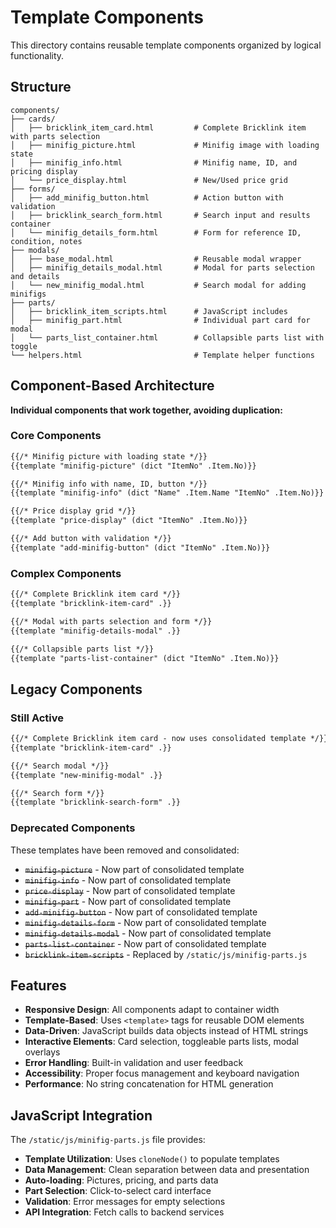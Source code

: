 # Template Components

This directory contains reusable template components organized by logical functionality.

## Structure

```
components/
├── cards/
│   ├── bricklink_item_card.html         # Complete Bricklink item with parts selection
│   ├── minifig_picture.html             # Minifig image with loading state  
│   ├── minifig_info.html                # Minifig name, ID, and pricing display
│   └── price_display.html               # New/Used price grid
├── forms/
│   ├── add_minifig_button.html          # Action button with validation
│   ├── bricklink_search_form.html       # Search input and results container
│   └── minifig_details_form.html        # Form for reference ID, condition, notes
├── modals/
│   ├── base_modal.html                  # Reusable modal wrapper
│   ├── minifig_details_modal.html       # Modal for parts selection and details
│   └── new_minifig_modal.html           # Search modal for adding minifigs
├── parts/
│   ├── bricklink_item_scripts.html      # JavaScript includes
│   ├── minifig_part.html                # Individual part card for modal
│   └── parts_list_container.html        # Collapsible parts list with toggle
└── helpers.html                         # Template helper functions
```

## Component-Based Architecture

**Individual components that work together, avoiding duplication:**

### Core Components

```html
{{/* Minifig picture with loading state */}}
{{template "minifig-picture" (dict "ItemNo" .Item.No)}}

{{/* Minifig info with name, ID, button */}}
{{template "minifig-info" (dict "Name" .Item.Name "ItemNo" .Item.No)}}

{{/* Price display grid */}}
{{template "price-display" (dict "ItemNo" .Item.No)}}

{{/* Add button with validation */}}
{{template "add-minifig-button" (dict "ItemNo" .Item.No)}}
```

### Complex Components

```html
{{/* Complete Bricklink item card */}}
{{template "bricklink-item-card" .}}

{{/* Modal with parts selection and form */}}
{{template "minifig-details-modal" .}}

{{/* Collapsible parts list */}}
{{template "parts-list-container" (dict "ItemNo" .Item.No)}}
```

## Legacy Components

### Still Active

```html
{{/* Complete Bricklink item card - now uses consolidated template */}}
{{template "bricklink-item-card" .}}

{{/* Search modal */}}
{{template "new-minifig-modal" .}}

{{/* Search form */}}
{{template "bricklink-search-form" .}}
```

### Deprecated Components

These templates have been removed and consolidated:
- ~~`minifig-picture`~~ - Now part of consolidated template
- ~~`minifig-info`~~ - Now part of consolidated template  
- ~~`price-display`~~ - Now part of consolidated template
- ~~`minifig-part`~~ - Now part of consolidated template
- ~~`add-minifig-button`~~ - Now part of consolidated template
- ~~`minifig-details-form`~~ - Now part of consolidated template
- ~~`minifig-details-modal`~~ - Now part of consolidated template
- ~~`parts-list-container`~~ - Now part of consolidated template
- ~~`bricklink-item-scripts`~~ - Replaced by `/static/js/minifig-parts.js`

## Features

- **Responsive Design**: All components adapt to container width
- **Template-Based**: Uses `<template>` tags for reusable DOM elements
- **Data-Driven**: JavaScript builds data objects instead of HTML strings
- **Interactive Elements**: Card selection, toggleable parts lists, modal overlays
- **Error Handling**: Built-in validation and user feedback
- **Accessibility**: Proper focus management and keyboard navigation
- **Performance**: No string concatenation for HTML generation

## JavaScript Integration

The `/static/js/minifig-parts.js` file provides:

- **Template Utilization**: Uses `cloneNode()` to populate templates
- **Data Management**: Clean separation between data and presentation
- **Auto-loading**: Pictures, pricing, and parts data
- **Part Selection**: Click-to-select card interface
- **Validation**: Error messages for empty selections
- **API Integration**: Fetch calls to backend services